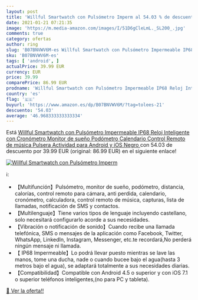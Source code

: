 ```yaml
---
layout: post
title: 'Willful Smartwatch con Pulsómetro Imperm al 54.03 % de descuento'
date: 2021-01-21 07:21:35
image: 'https://m.media-amazon.com/images/I/51D6gCleLmL._SL200_.jpg'
comments: true
category: ofertas
author: ring
slug: 'B07BNVWV6M-es Willful Smartwatch con Pulsómetro Impermeable IP68 Reloj...'
sku: 'B07BNVWV6M-es'
tags: [ 'android', ]
actualPrice: 39.99 EUR
currency: EUR
price: 39.99
comparePrice: 86.99 EUR
prodname: 'Willful Smartwatch con Pulsómetro Impermeable IP68 Reloj Inteligente con Cronómetro  Monitor de sueño Podómetro Calendario Control Remoto de música Pulsera Actividad para Android y iOS  Negro '
country: 'es'
flag: '🇪🇸'
buyurl: 'https://www.amazon.es/dp/B07BNVWV6M/?tag=tolees-21'
descuento: '54.03'
average: '46.968333333333334'
---
```


Está [Willful Smartwatch con Pulsómetro Impermeable IP68 Reloj Inteligente con Cronómetro  Monitor de sueño Podómetro Calendario Control Remoto de música Pulsera Actividad para Android y iOS  Negro ](https://www.amazon.es/dp/B07BNVWV6M/?tag=tolees-21) con 54.03 de descuento por 39.99 EUR (original: 86.99 EUR) en el siguiente enlace!

[![Willful Smartwatch con Pulsómetro Imperm](https://m.media-amazon.com/images/I/51D6gCleLmL._SL200_.jpg)](https://www.amazon.es/dp/B07BNVWV6M/?tag=tolees-21)

ℹ️:

- 【Multifunción】Pulsómetro, monitor de sueño, podómetro, distancia, calorías, control remoto para cámara, anti perdida, calendario, cronómetro, calculadora, control remoto de música, capturas, lista de llamadas, notificación de SMS y contactos.
- 【Multilenguaje】Tiene varios tipos de lenguaje incluyendo castellano, solo necesitará configurarlo acorde a sus necesidades.
- 【Vibración o notificación de sonido】Cuando recibe una llamada telefónica, SMS o mensajes de la aplicación como Facebook, Twitter, WhatsApp, LinkedIn, Instagram, Messenger, etc.te recordará,No perderá ningún mensaje ni llamada.
- 【 IP68 Impermeable】Lo podrá llevar puesto mientras se lave las manos, tome una ducha, nade o cuando bucee bajo el agua(hasta 3 metros bajo el agua), se adaptará totalmente a sus necesidades diarias.
- 【Compatibilidad】Compatible con Android 4.5 o superior y con iOS 7.1 o superior teléfonos inteligentes,(no para PC y tableta).

[🛒 Ver la oferta!!](https://www.amazon.es/dp/B07BNVWV6M/?tag=tolees-21)
